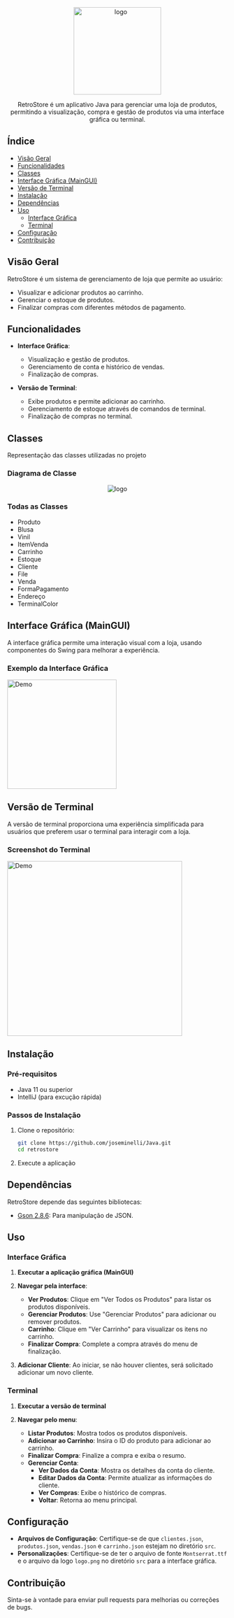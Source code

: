 <div align="center">
  <img src="src/logo.png" width="200" alt="logo">
  <p>RetroStore é um aplicativo Java para gerenciar uma loja de produtos, permitindo a visualização, compra e gestão de produtos via uma interface gráfica ou terminal.
</p>
</div>

## Índice

- [Visão Geral](#visão-geral)
- [Funcionalidades](#funcionalidades)
- [Classes](#classes)
- [Interface Gráfica (MainGUI)](#interface-gráfica-maingui)
- [Versão de Terminal](#versão-de-terminal)
- [Instalação](#instalação)
- [Dependências](#dependências)
- [Uso](#uso)
  - [Interface Gráfica](#interface-gráfica)
  - [Terminal](#terminal)
- [Configuração](#configuração)
- [Contribuição](#contribuição)


## Visão Geral

RetroStore é um sistema de gerenciamento de loja que permite ao usuário:
- Visualizar e adicionar produtos ao carrinho.
- Gerenciar o estoque de produtos.
- Finalizar compras com diferentes métodos de pagamento.

## Funcionalidades

- **Interface Gráfica**:
  - Visualização e gestão de produtos.
  - Gerenciamento de conta e histórico de vendas.
  - Finalização de compras.
  
- **Versão de Terminal**:
  - Exibe produtos e permite adicionar ao carrinho.
  - Gerenciamento de estoque através de comandos de terminal.
  - Finalização de compras no terminal.

## Classes
Representação das classes utilizadas no projeto
<br>

### Diagrama de Classe
<div align="center">
  <img src="assets/retrostorediagrama.png"alt="logo">
</div>

### Todas as Classes

<ul>
  <li>Produto</li>
  <li>Blusa</li>
  <li>Vinil</li>
  <li>ItemVenda</li>
  <li>Carrinho</li>
  <li>Estoque</li>
  <li>Cliente</li>
  <li>File</li>
  <li>Venda</li>
  <li>FormaPagamento</li>
  <li>Endereço</li>
  <li>TerminalColor</li>
</ul>

## Interface Gráfica (MainGUI)

A interface gráfica permite uma interação visual com a loja, usando componentes do Swing para melhorar a experiência.

### **Exemplo da Interface Gráfica**
<div>
  <img src="assets/demo.gif" width="250" alt="Demo">
</div>

## Versão de Terminal

A versão de terminal proporciona uma experiência simplificada para usuários que preferem usar o terminal para interagir com a loja.

### Screenshot do Terminal
<div>
  <img src="assets/terminal.gif" width="400" alt="Demo">
</div>



## Instalação

### Pré-requisitos

- Java 11 ou superior
- IntelliJ (para excução rápida)

### Passos de Instalação

1. Clone o repositório:
    ```bash
    git clone https://github.com/joseminelli/Java.git
    cd retrostore
    ```

3. Execute a aplicação

## Dependências

RetroStore depende das seguintes bibliotecas:

- [Gson 2.8.6](https://mvnrepository.com/artifact/com.google.code.gson/gson/2.8.6): Para manipulação de JSON.


## Uso

### Interface Gráfica

1. **Executar a aplicação gráfica (MainGUI)**

2. **Navegar pela interface**:
    - **Ver Produtos**: Clique em "Ver Todos os Produtos" para listar os produtos disponíveis.
    - **Gerenciar Produtos**: Use "Gerenciar Produtos" para adicionar ou remover produtos.
    - **Carrinho**: Clique em "Ver Carrinho" para visualizar os itens no carrinho.
    - **Finalizar Compra**: Complete a compra através do menu de finalização.

3. **Adicionar Cliente**: Ao iniciar, se não houver clientes, será solicitado adicionar um novo cliente.

### Terminal

1. **Executar a versão de terminal**

2. **Navegar pelo menu**:
    - **Listar Produtos**: Mostra todos os produtos disponíveis.
    - **Adicionar ao Carrinho**: Insira o ID do produto para adicionar ao carrinho.
    - **Finalizar Compra**: Finalize a compra e exiba o resumo.
    - **Gerenciar Conta**:
        - **Ver Dados da Conta**: Mostra os detalhes da conta do cliente.
        - **Editar Dados da Conta**: Permite atualizar as informações do cliente.
        - **Ver Compras**: Exibe o histórico de compras.
        - **Voltar**: Retorna ao menu principal.

## Configuração

- **Arquivos de Configuração**: Certifique-se de que `clientes.json`,  `produtos.json`, `vendas.json` e `carrinho.json` estejam no diretório `src`.
- **Personalizações**: Certifique-se de ter o arquivo de fonte `Montserrat.ttf` e o arquivo da logo `logo.png` no diretório `src` para a interface gráfica.

## Contribuição

Sinta-se à vontade para enviar pull requests para melhorias ou correções de bugs.
